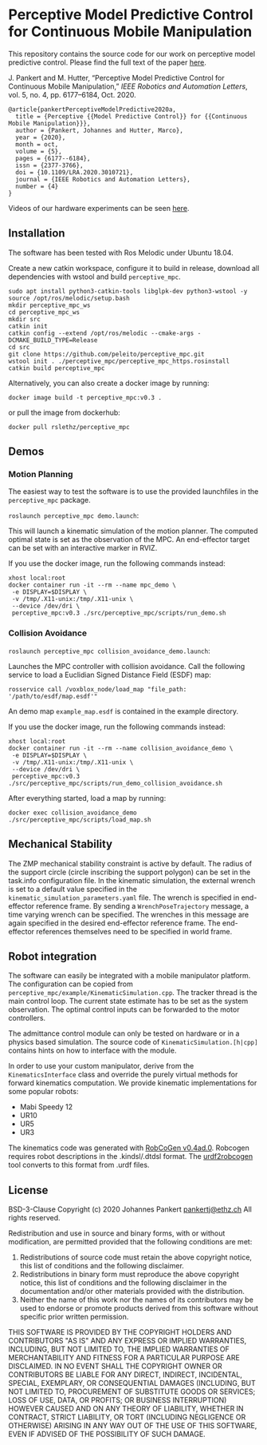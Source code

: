 # Perceptive Model Predictive Control for Continuous Mobile Manipulation

This repository contains the source code for our work on perceptive model predictive control.
Please find the full text of the paper [here](https://www.research-collection.ethz.ch/handle/20.500.11850/426821).

J. Pankert and M. Hutter, “Perceptive Model Predictive Control for Continuous Mobile Manipulation,” *IEEE Robotics and Automation Letters*, vol. 5, no. 4, pp. 6177–6184, Oct. 2020.

```
@article{pankertPerceptiveModelPredictive2020a,
  title = {Perceptive {{Model Predictive Control}} for {{Continuous Mobile Manipulation}}},
  author = {Pankert, Johannes and Hutter, Marco},
  year = {2020},
  month = oct,
  volume = {5},
  pages = {6177--6184},
  issn = {2377-3766},
  doi = {10.1109/LRA.2020.3010721},
  journal = {IEEE Robotics and Automation Letters},
  number = {4}
}
```

Videos of our hardware experiments can be seen [here](https://youtu.be/cTXytsWyFxE).

## Installation

The software has been tested with Ros Melodic under Ubuntu 18.04.

Create a new catkin workspace, configure it to build in release, download all dependencies with wstool and build ``perceptive_mpc``.
```
sudo apt install python3-catkin-tools libglpk-dev python3-wstool -y
source /opt/ros/melodic/setup.bash
mkdir perceptive_mpc_ws
cd perceptive_mpc_ws
mkdir src
catkin init
catkin config --extend /opt/ros/melodic --cmake-args -DCMAKE_BUILD_TYPE=Release
cd src
git clone https://github.com/peleito/perceptive_mpc.git
wstool init . ./perceptive_mpc/perceptive_mpc_https.rosinstall
catkin build perceptive_mpc
```

Alternatively, you can also create a docker image by running:
```
docker image build -t perceptive_mpc:v0.3 .
```
or pull the image from dockerhub:
```
docker pull rslethz/perceptive_mpc
```

## Demos

### Motion Planning
The easiest way to test the software is to use the provided launchfiles in the ```perceptive_mpc``` package.


```roslaunch perceptive_mpc demo.launch```:

This will launch a kinematic simulation of the motion planner. The computed optimal state is set as the observation of the MPC. An end-effector target can be set with an interactive marker in RVIZ.

If you use the docker image, run the following commands instead:
```
xhost local:root
docker container run -it --rm --name mpc_demo \
 -e DISPLAY=$DISPLAY \
 -v /tmp/.X11-unix:/tmp/.X11-unix \
 --device /dev/dri \
 perceptive_mpc:v0.3 ./src/perceptive_mpc/scripts/run_demo.sh
```

### Collision Avoidance

```roslaunch perceptive_mpc collision_avoidance_demo.launch```:

Launches the MPC controller with collision avoidance. Call the following service to load a Euclidian Signed Distance Field (ESDF) map:

```rosservice call /voxblox_node/load_map "file_path: '/path/to/esdf/map.esdf'"```

An demo map ```example_map.esdf``` is contained in the example directory.

If you use the docker image, run the following commands instead:
```
xhost local:root
docker container run -it --rm --name collision_avoidance_demo \
 -e DISPLAY=$DISPLAY \
 -v /tmp/.X11-unix:/tmp/.X11-unix \
 --device /dev/dri \
 perceptive_mpc:v0.3 ./src/perceptive_mpc/scripts/run_demo_collision_avoidance.sh
```
After everything started, load a map by running:
```
docker exec collision_avoidance_demo ./src/perceptive_mpc/scripts/load_map.sh
```
## Mechanical Stability
The ZMP mechanical stability constraint is active by default.
The radius of the support circle (circle inscribing the support polygon) can be set in the task.info configuration file.
In the kinematic simulation, the external wrench is set to a default value specified in the `kinematic_simulation_parameters.yaml` file. The wrench is specified in end-effector reference frame.
By sending a `WrenchPoseTrajectory` message, a time varying wrench can be specified. The wrenches in this message are again specified in the desired end-effector reference frame. The end-effector references themselves need to be specified in world frame.
## Robot integration
The software can easily be integrated with a mobile manipulator platform. The configuration can be copied from ```perceptive_mpc/example/KinematicSimulation.cpp```. The tracker thread is the main control loop. The current state estimate has to be set as the system observation. The optimal control inputs can be forwarded to the motor controllers.

The admittance control module can only be tested on hardware or in a physics based simulation. The source code of ```KinematicSimulation.[h|cpp]``` contains hints on how to interface with the module.

In order to use your custom manipulator, derive from the ```KinematicsInterface``` class and override the purely virtual methods for forward kinematics computation. We provide kinematic implementations for some popular robots:
* Mabi Speedy 12
* UR10
* UR5
* UR3

The kinematics code was generated with [RobCoGen v0.4ad.0](https://robcogenteam.bitbucket.io/index.html).
Robcogen requires robot descriptions in the .kindsl/.dtdsl format. The [urdf2robcogen](https://github.com/leggedrobotics/urdf2robcogen/tree/v1.0) tool converts to this format from .urdf files.

## License
BSD-3-Clause
Copyright (c) 2020 Johannes Pankert <pankertj@ethz.ch>
All rights reserved.

Redistribution and use in source and binary forms, with or without
modification, are permitted provided that the following conditions are met:

1. Redistributions of source code must retain the above copyright notice,
   this list of conditions and the following disclaimer.
2. Redistributions in binary form must reproduce the above copyright
   notice, this list of conditions and the following disclaimer in the
   documentation and/or other materials provided with the distribution.
3. Neither the name of this work nor the names of its
   contributors may be used to endorse or promote products derived from
   this software without specific prior written permission.

THIS SOFTWARE IS PROVIDED BY THE COPYRIGHT HOLDERS AND CONTRIBUTORS "AS IS"
AND ANY EXPRESS OR IMPLIED WARRANTIES, INCLUDING, BUT NOT LIMITED TO, THE
IMPLIED WARRANTIES OF MERCHANTABILITY AND FITNESS FOR A PARTICULAR PURPOSE
ARE DISCLAIMED. IN NO EVENT SHALL THE COPYRIGHT OWNER OR CONTRIBUTORS BE
LIABLE FOR ANY DIRECT, INDIRECT, INCIDENTAL, SPECIAL, EXEMPLARY, OR
CONSEQUENTIAL DAMAGES (INCLUDING, BUT NOT LIMITED TO, PROCUREMENT OF
SUBSTITUTE GOODS OR SERVICES; LOSS OF USE, DATA, OR PROFITS; OR BUSINESS
INTERRUPTION) HOWEVER CAUSED AND ON ANY THEORY OF LIABILITY, WHETHER IN
CONTRACT, STRICT LIABILITY, OR TORT (INCLUDING NEGLIGENCE OR OTHERWISE)
ARISING IN ANY WAY OUT OF THE USE OF THIS SOFTWARE, EVEN IF ADVISED OF THE
POSSIBILITY OF SUCH DAMAGE.
